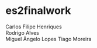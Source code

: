 # es2finalwork

Carlos Filipe Henriques <br/>
Rodrigo Alves <br/>
Miguel Ângelo Lopes
Tiago Moreira
